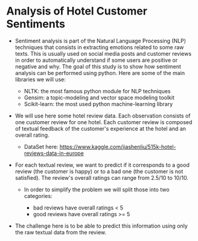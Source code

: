# Analysis of Hotel Customer Sentiments

- Sentiment analysis is part of the Natural Language Processing (NLP) techniques that consists in extracting emotions related to some raw texts. This is usually used on social media posts and customer reviews in order to automatically understand if some users are positive or negative and why. The goal of this study is to show how sentiment analysis can be performed using python. Here are some of the main libraries we will use:

  - NLTK: the most famous python module for NLP techniques
  - Gensim: a topic-modeling and vector space modeling toolkit
  - Scikit-learn: the most used python machine-learning library

- We will use here some hotel review data. Each observation consists of one customer review for one hotel. Each customer review is composed of textual feedback of the customer's experience at the hotel and an overall rating. 
  - DataSet here: https://www.kaggle.com/jiashenliu/515k-hotel-reviews-data-in-europe

- For each textual review, we want to predict if it corresponds to a good review (the customer is happy) or to a bad one (the customer is not satisfied). The review's overall ratings can range from 2.5/10 to 10/10. 
  - In order to simplify the problem we will split those into two categories:

    - bad reviews have overall ratings < 5
    - good reviews have overall ratings >= 5

- The challenge here is to be able to predict this information using only the raw textual data from the review.
